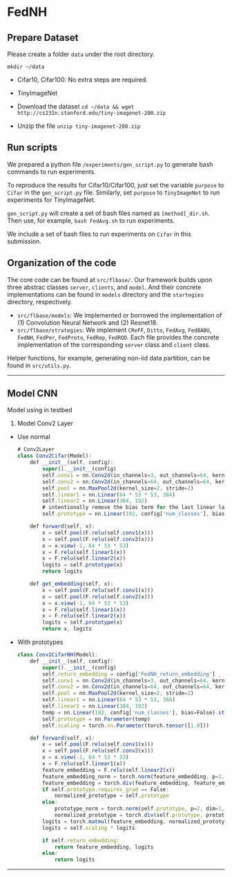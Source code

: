 # FedNH

## Prepare Dataset

Please create a folder `data` under the root directory.

```
mkdir ~/data
```

* Cifar10, Cifar100: No extra steps are required.

* TinyImageNet
 * Download the dataset `cd ~/data && wget http://cs231n.stanford.edu/tiny-imagenet-200.zip`
 * Unzip the file `unzip tiny-imagenet-200.zip`

## Run scripts
We prepared a python file `/experiments/gen_script.py` to generate bash commands to run experiments.

To reproduce the results for Cifar10/Cifar100, just set the variable `purpose` to `Cifar` in the `gen_script.py` file. Similarly, set `purpose` to `TinyImageNet` to run experiments for TinyImageNet.

`gen_script.py` will create a set of bash files named as `[method]_dir.sh`. Then use, for example, `bash FedAvg.sh` to run experiments.

We include a set of bash files to run experiments on `Cifar` in this submission.

## Organization of the code
The core code can be found at `src/flbase/`. Our framework builds upon three abstrac classes `server`, `clients`, and `model`. And their concrete implementations can be found in `models` directory and the `startegies` directory, respectively.

* `src/flbase/models`: We implemented or borrowed the implementation of (1) Convolution Neural Network and (2) Resnet18.
* `src/flbase/strategies`: We implement `CReFF`, `Ditto`, `FedAvg`, `FedBABU`, `FedNH`, `FedPer`, `FedProto`, `FedRep`, `FedROD`. Each file provides the concrete implementation of the corresponding `server` class and `client` class.

Helper functions, for example, generating non-iid data partition, can be found in `src/utils.py`.

-----

## Model CNN

Model using in testbed

1. Model Conv2 Layer

- Use normal

    ```jsx
    # Conv2Layer
    class Conv2Cifar(Model):
        def __init__(self, config):
            super().__init__(config)
            self.conv1 = nn.Conv2d(in_channels=3, out_channels=64, kernel_size=5)
            self.conv2 = nn.Conv2d(in_channels=64, out_channels=64, kernel_size=5)
            self.pool = nn.MaxPool2d(kernel_size=2, stride=2)
            self.linear1 = nn.Linear(64 * 53 * 53, 384)
            self.linear2 = nn.Linear(384, 192)
            # intentionally remove the bias term for the last linear layer for fair comparison
            self.prototype = nn.Linear(192, config['num_classes'], bias=False)

        def forward(self, x):
            x = self.pool(F.relu(self.conv1(x)))
            x = self.pool(F.relu(self.conv2(x)))
            x = x.view(-1, 64 * 53 * 53)
            x = F.relu(self.linear1(x))
            x = F.relu(self.linear2(x))
            logits = self.prototype(x)
            return logits

        def get_embedding(self, x):
            x = self.pool(F.relu(self.conv1(x)))
            x = self.pool(F.relu(self.conv2(x)))
            x = x.view(-1, 64 * 53 * 53)
            x = F.relu(self.linear1(x))
            x = F.relu(self.linear2(x))
            logits = self.prototype(x)
            return x, logits
    ```
- With prototypes

    ```jsx
    class Conv2CifarNH(Model):
        def __init__(self, config):
            super().__init__(config)
            self.return_embedding = config['FedNH_return_embedding']
            self.conv1 = nn.Conv2d(in_channels=3, out_channels=64, kernel_size=5)
            self.conv2 = nn.Conv2d(in_channels=64, out_channels=64, kernel_size=5)
            self.pool = nn.MaxPool2d(kernel_size=2, stride=2)
            self.linear1 = nn.Linear(64 * 53 * 53, 384)
            self.linear2 = nn.Linear(384, 192)
            temp = nn.Linear(192, config['num_classes'], bias=False).state_dict()['weight']
            self.prototype = nn.Parameter(temp)
            self.scaling = torch.nn.Parameter(torch.tensor([1.0]))

        def forward(self, x):
            x = self.pool(F.relu(self.conv1(x)))
            x = self.pool(F.relu(self.conv2(x)))
            x = x.view(-1, 64 * 53 * 53)
            x = F.relu(self.linear1(x))
            feature_embedding = F.relu(self.linear2(x))
            feature_embedding_norm = torch.norm(feature_embedding, p=2, dim=1, keepdim=True).clamp(min=1e-12)
            feature_embedding = torch.div(feature_embedding, feature_embedding_norm)
            if self.prototype.requires_grad == False:
                normalized_prototype = self.prototype
            else:
                prototype_norm = torch.norm(self.prototype, p=2, dim=1, keepdim=True).clamp(min=1e-12)
                normalized_prototype = torch.div(self.prototype, prototype_norm)
            logits = torch.matmul(feature_embedding, normalized_prototype.T)
            logits = self.scaling * logits

            if self.return_embedding:
                return feature_embedding, logits
            else:
                return logits
    ```

------